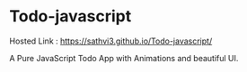 # Todo-javascript

Hosted Link : https://sathvi3.github.io/Todo-javascript/

A Pure JavaScript Todo App with Animations and beautiful UI.
